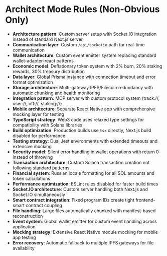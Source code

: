 # Architect Mode Rules (Non-Obvious Only)

- **Architecture pattern**: Custom server setup with Socket.IO integration instead of standard Next.js server
- **Communication layer**: Custom `/api/socketio` path for real-time communication
- **Wallet architecture**: Custom event emitter system replacing standard wallet-adapter-react patterns
- **Economic model**: Deflationary token system with 2% burn, 20% staking rewards, 30% treasury distribution
- **Data layer**: Global Prisma instance with connection timeout and error format optimization
- **Storage architecture**: Multi-gateway IPFS/Filecoin redundancy with automatic chunking and health monitoring
- **Integration pattern**: MCP server with custom protocol system (track://, user://, nft://, staking://)
- **Mobile architecture**: Separate React Native app with comprehensive mocking layer for testing
- **TypeScript strategy**: Web3 code uses relaxed type settings for compatibility with Solana libraries
- **Build optimization**: Production builds use `tsx` directly, Next.js build disabled for performance
- **Testing strategy**: Dual Jest environments with extended timeouts and extensive mocking
- **Security model**: Silent error handling in wallet operations with return 0 instead of throwing
- **Transaction architecture**: Custom Solana transaction creation not following standard patterns
- **Financial system**: Russian locale formatting for all SOL amounts and token calculations
- **Performance optimization**: ESLint rules disabled for faster build times
- **Socket.IO architecture**: Custom server handling both Next.js and Socket.IO simultaneously
- **Smart contract integration**: Fixed program IDs create tight frontend-smart contract coupling
- **File handling**: Large files automatically chunked with manifest-based reconstruction
- **Event system**: Global wallet emitter for custom event handling across application
- **Mocking strategy**: Extensive React Native module mocking for mobile app testing
- **Error recovery**: Automatic fallback to multiple IPFS gateways for file availability